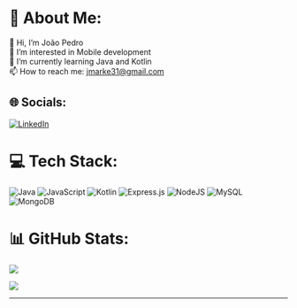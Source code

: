 # 💫 About Me:
👋 Hi, I’m João Pedro<br>👀 I’m interested in Mobile development<br>🌱 I’m currently learning Java and Kotlin<br>📫 How to reach me: jmarke31@gmail.com


## 🌐 Socials:
[![LinkedIn](https://img.shields.io/badge/LinkedIn-%230077B5.svg?logo=linkedin&logoColor=white)](https://www.linkedin.com/in/joao-psv/) 

# 💻 Tech Stack:
![Java](https://img.shields.io/badge/java-%23ED8B00.svg?style=for-the-badge&logo=java&logoColor=white) ![JavaScript](https://img.shields.io/badge/javascript-%23323330.svg?style=for-the-badge&logo=javascript&logoColor=%23F7DF1E) ![Kotlin](https://img.shields.io/badge/kotlin-%230095D5.svg?style=for-the-badge&logo=kotlin&logoColor=white) ![Express.js](https://img.shields.io/badge/express.js-%23404d59.svg?style=for-the-badge&logo=express&logoColor=%2361DAFB) ![NodeJS](https://img.shields.io/badge/node.js-6DA55F?style=for-the-badge&logo=node.js&logoColor=white) ![MySQL](https://img.shields.io/badge/mysql-%2300f.svg?style=for-the-badge&logo=mysql&logoColor=white) ![MongoDB](https://img.shields.io/badge/MongoDB-%234ea94b.svg?style=for-the-badge&logo=mongodb&logoColor=white)
# 📊 GitHub Stats:
![](https://github-readme-stats.vercel.app/api?username=jotape-exe&theme=tokyonight&hide_border=false&include_all_commits=false&count_private=false)<br/>
<!-- ![](https://github-readme-streak-stats.herokuapp.com/?user=jotape-exe&theme=tokyonight&hide_border=false)<br/> -->
![](https://github-readme-stats.vercel.app/api/top-langs/?username=jotape-exe&theme=tokyonight&hide_border=false&include_all_commits=false&count_private=false&layout=compact)

---
<!-- [![](https://visitcount.itsvg.in/api?id=jotape-exe&icon=0&color=0)](https://visitcount.itsvg.in) -->

<!-- Proudly created with GPRM ( https://gprm.itsvg.in ) -->
